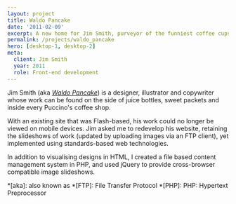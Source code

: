 ```yaml
---
layout: project
title: Waldo Pancake
date: '2011-02-09'
excerpt: A new home for Jim Smith, purveyor of the funniest coffee cups.
permalink: /projects/waldo_pancake
hero: [desktop-1, desktop-2]
meta:
  client: Jim Smith
  year: 2011
  role: Front-end development
---
```

Jim Smith (aka <cite>[Waldo Pancake][1]</cite>) is a designer, illustrator and copywriter whose work can be found on the side of juice bottles, sweet packets and inside every Puccino's coffee shop.

With an existing site that was Flash-based, his work could no longer be viewed on mobile devices. Jim asked me to redevelop his website, retaining the slideshows of work (updated by uploading images via an FTP client), yet implemented using standards-based web technologies.

In addition to visualising designs in HTML, I created a file based content management system in PHP, and used jQuery to provide cross-browser compatible image slideshows.

[1]: http://waldopancake.com/
[2]: http://puccinosworldwide.com/

*[aka]: also known as
*[FTP]: File Transfer Protocol
*[PHP]: PHP: Hypertext Preprocessor
